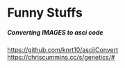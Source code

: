 # Funny Stuffs

##### Converting IMAGES to asci code
https://github.com/knrt10/asciiConvert
https://chriscummins.cc/s/genetics/#